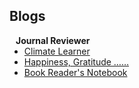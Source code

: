 ## Blogs

<h4 style="margin:0 10px 0;">Journal Reviewer</h4>

<ul style="margin:0 0 20px;">
  <li><a href="https://diptivk.wordpress.com/"><autocolor>Climate Learner</autocolor></a></li>
  <li><a href="diptistudy.wordpress.com"><autocolor>Happiness, Gratitude ……</autocolor></a></li>
  <li><a href="booksireaddipti.wordpress.com"><autocolor>Book Reader's Notebook</autocolor></a></li>
</ul>

